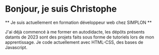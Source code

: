  # Bonjour, je suis Christophe
 ** Je suis actuellement en formation développeur web chez SIMPLON **

J'ai déjà commencé à me former en autodidacte,
les dépôts présents datants de 2023 sont des projets faits sous forme de tutoriels
lors de mon apprentissage.
Je code actuellement avec HTML-CSS, des bases de Javascript.


<!---
chrislaf63/chrislaf63 is a ✨ special ✨ repository because its `README.md` (this file) appears on your GitHub profile.
You can click the Preview link to take a look at your changes.
--->
